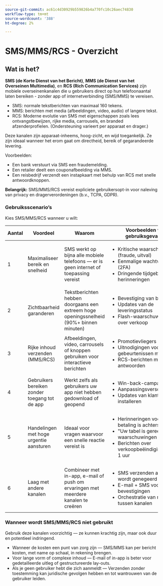 ```yaml
---
source-git-commit: ac61c4d30929b559826b4a770fc10c26aec74830
workflow-type: tm+mt
source-wordcount: '388'
ht-degree: 2%

---
```

# SMS/MMS/RCS - Overzicht

## Wat is het?

**SMS (de Korte Dienst van het Bericht)**, **MMS (de Dienst van het Overseinen Multimedia)**, en **RCS (Rich Communication Services)** zijn mobiele overseinenkanalen die u gebruikers direct op hun telefoonaantal laten bereiken - zonder app of internetverbinding (SMS/MMS) te vereisen.

* SMS: normale tekstberichten van maximaal 160 tekens.
* MMS: berichten met media (afbeeldingen, video, audio) of langere tekst.
* RCS: Moderne evolutie van SMS met eigenschappen zoals lees ontvangstbewijzen, rijke media, carrousels, en branded afzenderprofielen. (Ondersteuning varieert per apparaat en drager.)

Deze kanalen zijn apparaat-inheems, hoog-zicht, en wijd toegankelijk. Ze zijn ideaal wanneer het erom gaat om directheid, bereik of gegarandeerde levering.

Voorbeelden:

* Een bank verstuurt via SMS een fraudemelding.
* Een retailer deelt een couponafbeelding via MMS.
* Een reisbedrijf verzendt een instapkaart met behulp van RCS met snelle antwoordknoppen.

**Belangrijk:** SMS/MMS/RCS vereist expliciete gebruikersopt-in voor naleving van privacy en dragerverordeningen (b.v., TCPA, GDPR).

### Gebruiksscenario’s

Kies SMS/MMS/RCS wanneer u wilt:

| Aantal | Voordeel | Waarom | Voorbeelden van gebruiksgevallen |
|---|---------|-----|-------------------|
| 1 | Maximaliseer bereik en snelheid | SMS werkt op bijna alle mobiele telefoons — er is geen internet of toepassing vereist | <ul><li>Kritische waarschuwingen (fraude, uitval)</li><li>Eenmalige wachtwoorden (2FA)</li><li>Dringende tijdgebonden herinneringen</li></ul> |
| 2 | Zichtbaarheid garanderen | Tekstberichten hebben doorgaans een extreem hoge openingssnelheid (90%+ binnen minuten) | <ul><li>Bevestiging van benoeming</li><li>Updates van de leveringsstatus</li><li>Flash-waarschuwingen over verkoop</li></ul> |
| 3 | Rijke inhoud verzenden (MMS/RCS) | Afbeeldingen, video, carrousels of knoppen gebruiken voor interactieve berichten | <ul><li>Promotievliegers</li><li>Uitnodigingen voor gebeurtenissen met RSVP</li><li>RCS-berichten met snelle antwoorden</li></ul> |
| 4 | Gebruikers bereiken zonder toegang tot de app | Werkt zelfs als gebruikers uw app niet hebben gedownload of geopend | <ul><li>Win-back-campagnes</li><li>Aanpassingsverschuivingen</li><li>Updates van klanten vooraf installeren</li></ul> |
| 5 | Handelingen met hoge urgentie aansturen | Ideaal voor vragen waarvoor een snelle reactie vereist is | <ul><li>Herinneringen voor &quot;Je betaling is achterstallig&quot;</li><li>&quot;Uw tabel is gereed&quot;-waarschuwingen</li><li>Berichten over verkoopbeëindiging binnen 1 uur</li></ul> |
| 6 | Laag met andere kanalen | Combineer met in-app, e-mail of push om ervaringen met meerdere kanalen te creëren | <ul><li>SMS verzenden als push wordt genegeerd</li><li>E-mail + SMS voor bevestigingen</li><li>Orchestratie van reizen tussen kanalen</li></ul> |

### Wanneer wordt SMS/MMS/RCS niet gebruikt

Gebruik deze kanalen voorzichtig — ze kunnen krachtig zijn, maar ook duur en potentieel indringend.

* Wanneer de kosten een punt van zorg zijn — SMS/MMS kan per bericht kosten, met name op schaal, in rekening brengen.
* Voor lange vorm of complexe inhoud — E-mail of in-app is beter voor gedetailleerde uitleg of gestructureerde lay-outs.
* Als je geen gebruiker hebt die zich aanmeldt — Verzenden zonder toestemming kan juridische gevolgen hebben en tot wantrouwen van de gebruiker leiden.
